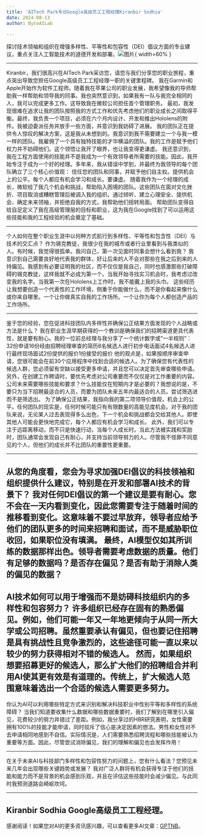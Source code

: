 ```yaml
---
title: 'AITech Park专访Google高级员工工程经理Kiranbir Sodhia'
date: 2024-08-13
author: ByteAILab

---
```


探讨技术领袖和组织在增强多样性、平等性和包容性（DEI）倡议方面的专业建议，重点关注人工智能技术的道德开发和部署。![图片](https://ai-techpark.com/wp-content/uploads/2024/08/Ai-interview-Kiranbir-960x540.jpg){ width=60% }

---

Kiranbir，我们很高兴在AITech Park采访您，请您与我们分享您的职业旅程，重点突出导致您担任Google高级员工工程经理一职的关键里程碑。
我在Garmin和Apple开始作为软件工程师。随着我在苹果公司的职业发展，我希望像我的导师帮助我一样帮助和领导我的同事。我也突然意识到，如果我有一队与我完全相同的人，我可以完成更多工作。这导致我在微软公司担任首个管理职务。
最初，我发现很难在追求让我的团队按照我的方式工作和优先考虑他们的职业成长之间取得平衡。最终，我负责一个项目，必须在六个月内设计、开发和推出Hololens的附件。我被迫委派任务并放手一些方面，并意识到我妨碍了进展。
我的团队正在提供令人惊叹的解决方案，这是我从未想到的。我意识到我不需要建立一个与我一模一样的团队。我雇佣了一个具有独特技能的才华横溢的团队。我的工作是赋予他们权力并不妨碍他们。这个领悟让我开了眼界，也让我变得更谦虚。
我还意识到，我在工程方面使用的技能并不是我成为一个有效领导者所需要的技能。因此，我开始专注于成为一个好的经理。多年来，我从错误中学到，并最终为我领导的每个团队确立了三个核心价值观：
信任您的团队和同事，并赋予他们自主权。提供机会上的公平。每个人都应有机会学习和成长。要谦虚。
随着我作为一个经理的成长，微软给了我几个机会和挑战，帮助陷入困境的团队。这些团队在面对文化挫折、项目取消或糟糕管理后被调入我的组织。通过倾听、建立心理安全、提供机会、确定未来领袖，并拒绝自我的方式，我帮助他们扭转局面。
帮助团队变得自给自足定义了我在高级管理层的目标和职业，这为我在Google找到了可以运用这些技能和我的工程经验的机会奠定了基础。

---

个人如何在整个职业生涯中以何种方式航行到多样性、平等性和包含性（DEI）与技术的交汇点？
作为锡克教徒，我很少在我的城市或者行业里看到与我类似的人。有时候，我觉得很孤单。我问自己，第一次见面时同事会想什么看到我？
我意识到自己需要良好地代表我的群体，好让后来的人不会对那些在我之后到来的人持偏见。我感到有必要证明我的社区，而不仅仅是我自己，同时也感激那些打破障碍的锡克教徒，这样我就不必成为第一个。当我开始寻找实习机会时，我考虑过改变我的名字。当我第一次在Hololens上工作时，我不能戴上我的头巾。
这些经历让我想要创造一个代表性的工作环境，侧重于你能做什么，而不是你看起来像什么或你来自哪里。一个让你做真实自我的工作场所。一个让你为每个人都创造产品的工作场所。

---

鉴于您的经验，您在促进科技团队内多样性并确保公正结果方面发现的个人战略或方法是什么？
我在职业生涯早期获得的一个教训是确保我们的招聘渠道更具代表性，就是要有耐心。我的一位前总经理与我分享了一个统计数字或“一半规则”：
32份申请16份经由招聘经理审查的简历8名候选人进行初步电话面试4名候选人进行最终现场面试2份提供的报价1份接受的报价
他的观点是，如果按顺序审查申请，您很可能会在前30个应用程序中找到合适的候选人。为了确保您有代表性的候选人群，您必须留有空缺以接受更多申请，并且您可以决定首先审查哪些申请。
另外，在创建工作聘请时，要优先考虑对公司重要而不仅仅是对工作重要的内容。公司未来需要哪些技能和要求？什么技能仅在短期内才是必要的？我想说的是，不要只为当下招聘最适合的人员，而要为团队未来五年内最适合的人员。尝试筛选进而不是筛选出。
为了确保公正结果，我指向我的第二项领导价值观，机会上的公平。任何团队的现实是，任何时候可能只有有限数量的高能见度机会。对于我的团队来说，无论某人过去表现得多么出色，下一个机会和挑战都会交给其他人。即使其他人可能会更快地完成它，每个人都应有机会学习和成长。
此外，我们可以专注于远距离移动，而不只是快速行动，当每个人成长时。当此方法被实践和奖励时，团队通常会发现自己有耐心，并支持当前领导努力的人。尽管我不怪罪不同意见的个人，但他们的成长并不比团队的重要性更重要。

---

从您的角度看，您会为寻求加强DEI倡议的科技领袖和组织提供什么建议，特别是在开发和部署AI技术的背景下？
我对任何DEI倡议的第一个建议是要有耐心。您不会在一天内看到变化，因此您需要专注于随着时间的推移看到变化。这意味着不要过早放弃，领导者应给予他们的团队更多的时间来招聘和面试，而不是威胁职位收回，如果职位没有填满。
最终，AI模型仅如其所训练的数据那样出色。领导者需要考虑数据的质量。他们有足够的数据吗？是否存在偏见？是否有助于消除人类的偏见的数据？
---

AI技术如何可以用于增强而不是妨碍科技组织内的多样性和包容努力？
许多组织已经存在固有的熟悉偏见。例如，他们可能一年又一年地更倾向于从同一所大学或公司招聘。虽然重要承认有偏见，但也要记住招聘是具有挑战性且竞争激烈的，这些途径可能一直以来以较少的努力获得相对不错的候选人。
然而，如果组织想要招募更好的候选人，那么扩大他们的招聘组合并利用AI使其更有效是有道理的。传统上，扩大候选人范围意味着选出一个合适的候选人需要更多努力。
---

你认为AI可以利用哪些特定方式来识别和解决科技职业中性别平等和多样性的系统障碍？
当我们知道要收集什么数据和哪些数据重要时，我们了解到在哪里引入偏见，花费较少的努力并错过了差距。例如，我分享过的HBR研究表明，女性需要拥有100%的技能才能申请，同时驳斥了信心是决定因素的想法。男性和女性对不去申请相同地感到不自信。实际情况是，人们需要熟悉招聘流程和哪些技能被认为重要等方面。因此，尽管尝试消除偏见，我们的理解和偏见也会发挥作用！

---

在关于未来AI与科技部门多样性和包容性努力的问题上，您有什么看法？您预见未来几年会出现哪些关键趋势或发展？
我对广泛人群将有机会获得专注于他们的技能和能力而不是背景的机会感到乐观，并且在评估这些技能时会减少偏见。与此同时我预测道路会崎岖坎坷。

---

Kiranbir Sodhia
Google高级员工工程经理。
---
感谢阅读！如果您对AI的更多资讯感兴趣，可以查看更多AI文章：[GPTNB](https://gptnb.com)。